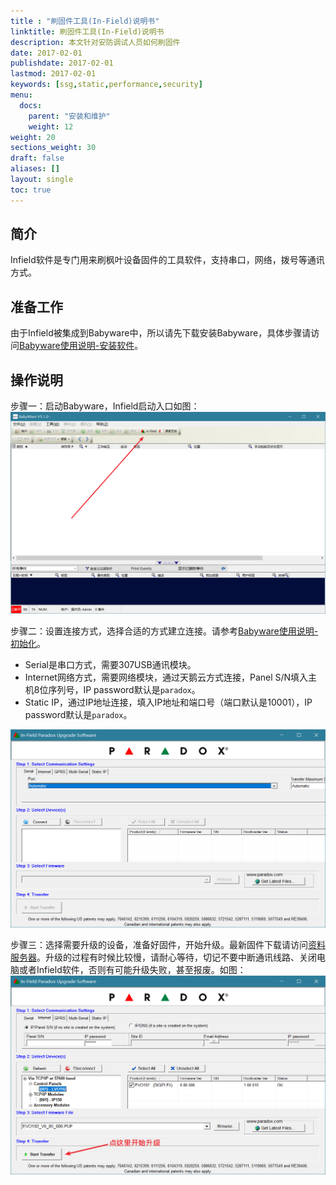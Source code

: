 ```yaml
---
title : "刷固件工具(In-Field)说明书"
linktitle: 刷固件工具(In-Field)说明书
description: 本文针对安防调试人员如何刷固件
date: 2017-02-01
publishdate: 2017-02-01
lastmod: 2017-02-01
keywords: [ssg,static,performance,security]
menu:
  docs:
    parent: "安装和维护"
    weight: 12
weight: 20
sections_weight: 30
draft: false
aliases: []
layout: single
toc: true
---
```


## 简介

Infield软件是专门用来刷枫叶设备固件的工具软件，支持串口，网络，拨号等通讯方式。

## 准备工作

由于Infield被集成到Babyware中，所以请先下载安装Babyware，具体步骤请访问[Babyware使用说明-安装软件](../babyware/#安装软件)。

## 操作说明

步骤一：启动Babyware，Infield启动入口如图：
![启动软件](images/infield-start.png)

步骤二：设置连接方式，选择合适的方式建立连接。请参考[Babyware使用说明-初始化](../babyware/#初始化)。

- Serial是串口方式，需要307USB通讯模块。
- Internet网络方式，需要网络模块，通过天鹅云方式连接，Panel S/N填入主机8位序列号，IP password默认是`paradox`。
- Static IP，通过IP地址连接，填入IP地址和端口号（端口默认是10001），IP password默认是`paradox`。

![设置通讯方式](images/infield-setting.png)

步骤三：选择需要升级的设备，准备好固件，开始升级。最新固件下载请访问[资料服务器](http://support.senboll.com:8888/)。升级的过程有时候比较慢，请耐心等待，切记不要中断通讯线路、关闭电脑或者Infield软件，否则有可能升级失败，甚至报废。如图：
![开始升级](images/infield-start-update.png)
